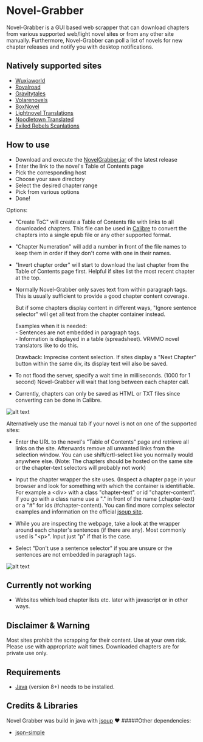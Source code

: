 # Novel-Grabber
Novel-Grabber is a GUI based web scrapper that can download chapters from various supported web/light novel sites or from any other site manually. Furthermore,  Novel-Grabber can poll a list of novels for new chapter releases and notify you with desktop notifications.

## Natively supported sites
* [Wuxiaworld](https://wuxiaworld.com/)
* [Royalroad](https://royalroad.com/)
* [Gravitytales](https://gravitytales.com/)
* [Volarenovels](https://volarenovels.com/)
* [BoxNovel](https://boxnovel.com/)
* [Lightnovel Translations](https://lightnovelstranslations.com/)
* [Noodletown Translated](https://noodletowntranslated.com/)
* [Exiled Rebels Scanlations](https://exiledrebelsscanlations.com/) 

## How to use
* Download and execute the [NovelGrabber.jar](https://github.com/Flameish/Novel-Grabber/releases/latest) of the latest release
* Enter the link to the novel's Table of Contents page
* Pick the corresponding host
* Choose your save directory
* Select the desired chapter range 
* Pick from various options
* Done!

Options:
* "Create ToC" will create a Table of Contents file with links to all downloaded chapters. This file can be used in [Calibre](https://calibre-ebook.com/) to convert the chapters into a single epub file or any other supported format.
* "Chapter Numeration" will add a number in front of the file names to keep them in order if they don't come with one in their names.
* "Invert chapter order" will start to download the last chapter from the Table of Contents page first. Helpful if sites list the most recent chapter at the top.
* Normally Novel-Grabber only saves text from within paragraph tags. This is usually sufficient to provide a good chapter content coverage.
  
  But if some chapters display content in different ways, "Ignore sentence selector" will get all text from the chapter container instead.
  <p>Examples when it is needed: <br> 
   - Sentences are not embedded in paragraph tags. <br>
   - Information is displayed in a table (spreadsheet). VRMMO novel translators like to do this.</p>
   Drawback: Imprecise content selection. If sites display a "Next Chapter" button within the same div, its display text will also be saved.
   
* To not flood the server, specify a wait time in milliseconds. (1000 for 1 second) Novel-Grabber will wait that long between each chapter call.
* Currently, chapters can only be saved as HTML or TXT files since converting can be done in Calibre.

![alt text](https://i.imgur.com/Hsg11vu.png) <br>

Alternatively use the manual tab if your novel is not on one of the supported sites:
* Enter the URL to the novel's "Table of Contents" page and retrieve all links on the site. Afterwards remove all unwanted links from the selection window. You can use shift/crtl-select like you normally would anywhere else. (Note: The chapters should be hosted on the same site or the chapter-text selectors will probably not work)

* Input the chapter wrapper the site uses. (Inspect a chapter page in your browser and look for something with which the container is identifiable. For example a \<div\> with a class "chapter-text" or id "chapter-content". If you go with a class name use a "." in front of the name (.chapter-text) or a "#" for ids (#chapter-content). You can find more complex selector examples and information on the official [jsoup site](https://jsoup.org/cookbook/extracting-data/selector-syntax).
* While you are inspecting the webpage, take a look at the wrapper around each chapter's sentences (if there are any). Most commonly used is "\<p\>". Input just "p" if that is the case.
* Select "Don't use a sentence selector" if you are unsure or the sentences are not embedded in paragraph tags.

![alt text](https://i.imgur.com/bLSiaJ6.gif)<br>

## Currently not working
* Websites which load chapter lists etc. later with javascript or in other ways.

## Disclaimer & Warning
Most sites prohibit the scrapping for their content. Use at your own risk. 
Please use with appropriate wait times. Downloaded chapters are for private use only.

## Requirements
* [Java](https://www.java.com/en/) (version 8+) needs to be installed.

## Credits & Libraries 
Novel Grabber was build in java with [jsoup](https://www.jsoup.org/) :heart:
#####Other dependencies: 
* [json-simple](https://code.google.com/archive/p/json-simple/)
